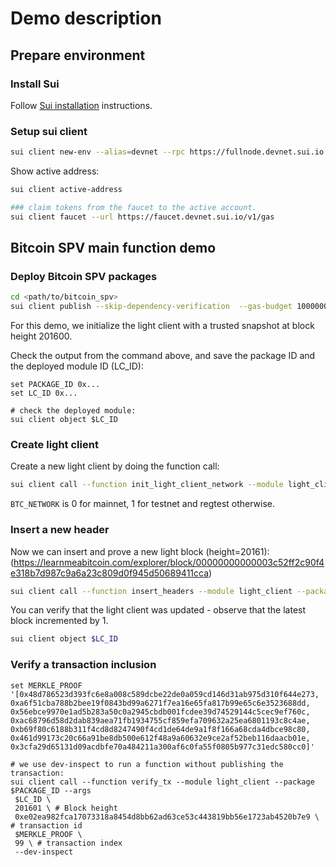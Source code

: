 # Demo description

## Prepare environment

### Install Sui

Follow [Sui installation](https://docs.sui.io/guides/developer/getting-started/sui-install) instructions.

### Setup sui client

```sh
sui client new-env --alias=devnet --rpc https://fullnode.devnet.sui.io:443
```

Show active address:

```sh
sui client active-address

### claim tokens from the faucet to the active account.
sui client faucet --url https://faucet.devnet.sui.io/v1/gas
```

## Bitcoin SPV main function demo

### Deploy Bitcoin SPV packages

```sh
cd <path/to/bitcoin_spv>
sui client publish --skip-dependency-verification  --gas-budget 100000000
```

For this demo, we initialize the light client with a trusted snapshot at block height 201600.

Check the output from the command above, and save the package ID and the deployed module ID (LC_ID):

```fish
set PACKAGE_ID 0x...
set LC_ID 0x...

# check the deployed module:
sui client object $LC_ID
```

### Create light client

Create a new light client by doing the function call:

```sh
sui client call --function init_light_client_network --module light_client --package $PACKAGE_ID --gas-budget 100000000 --args $BTC_NETWORK 0 $INIT_HEADERS 0
```

`BTC_NETWORK` is 0 for mainnet, 1 for testnet and regtest otherwise.

### Insert a new header

Now we can insert and prove a new light block (height=20161): (<https://learnmeabitcoin.com/explorer/block/00000000000003c52ff2c90f4e318b7d987c9a6a23c809d0f945d50689411cca>)

```sh
sui client call --function insert_headers --module light_client --package $PACKAGE_ID --gas-budget 10000000 --args $LC_ID '[0x01000000d09acdf9c9959a1754da9dae916e70bef9f131ad30ef8be2a50300000000000019381ca69a6a9274670e7bc35c2bf40997b502643a780e4c076572d0844daf8281946b50087e051acaf7bf51]'
```

You can verify that the light client was updated - observe that the latest block incremented by 1.

```sh
sui client object $LC_ID
```

### Verify a transaction inclusion

```fish
set MERKLE_PROOF '[0x48d786523d393fc6e8a008c589dcbe22de0a059cd146d31ab975d310f644e273, 0xa6f51cba788b2bee19f0843bd99a6271f7ea16e65fa817b99e65c6e3523688dd, 0x56ebce9970e1ad5b283a50c0a2945cbdb001fcdee39d74529144c5cec9ef760c, 0xac68796d58d2dab839aea71fb1934755cf859efa709632a25ea6801193c8c4ae, 0xb69f80c6188b311f4cd8d8247490f4cd1de64de9a1f8f166a68cda4dbce98c80, 0x461d99173c20c66a91be8db500e612f48a9a60632e9ce2af52beb116daacb01e, 0x3cfa29d65131d09acdbfe70a484211a300af6c0fa55f0805b977c31edc580cc0]'

# we use dev-inspect to run a function without publishing the transaction:
sui client call --function verify_tx --module light_client --package $PACKAGE_ID --args 
 $LC_ID \ 
 201601 \ # Block height
 0xe02ea982fca17073318a8454d8bb62ad63ce53c443819bb56e1723ab4520b7e9 \ # transaction id
 $MERKLE_PROOF \
 99 \ # transaction index
 --dev-inspect
```
